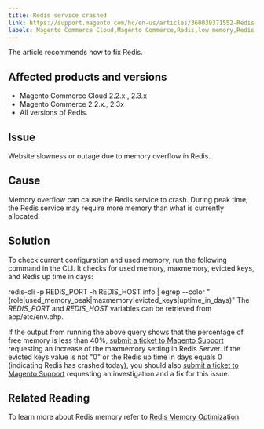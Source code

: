 ```yaml
---
title: Redis service crashed
link: https://support.magento.com/hc/en-us/articles/360039371552-Redis-service-crashed
labels: Magento Commerce Cloud,Magento Commerce,Redis,low memory,Redis crashed,2.3.x,2.2.x,how to,overflow
---
```


The article recommends how to fix Redis.

 Affected products and versions
------------------------------

 
 * Magento Commerce Cloud 2.2.x., 2.3.x
 * Magento Commerce 2.2.x., 2.3x
 * All versions of Redis.
 
 Issue
-----

 Website slowness or outage due to memory overflow in Redis.

 Cause
-----

 Memory overflow can cause the Redis service to crash. During peak time, the Redis service may require more memory than what is currently allocated.

 Solution
--------

 To check current configuration and used memory, run the following command in the CLI. It checks for used memory, maxmemory, evicted keys, and Redis up time in days:

 redis-cli -p REDIS\_PORT -h REDIS\_HOST info | egrep --color "(role|used\_memory\_peak|maxmemory|evicted\_keys|uptime\_in\_days)" The *REDIS\_PORT* and *REDIS\_HOST* variables can be retrieved from app/etc/env.php.

 If the output from running the above query shows that the percentage of free memory is less than 40%, [submit a ticket to Magento Support](https://support.magento.com/hc/en-us/articles/360019088251) requesting an increase of the maxmemory setting in Redis Server. If the evicted keys value is not "0" or the Redis up time in days equals 0 (indicating Redis has crashed today), you should also [submit a ticket to Magento Support](https://support.magento.com/hc/en-us/articles/360019088251) requesting an investigation and a fix for this issue.

 Related Reading
---------------

 To learn more about Redis memory refer to [Redis Memory Optimization](https://redis.io/topics/memory-optimization).

